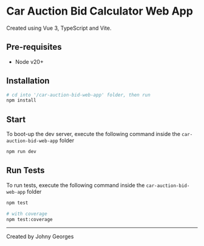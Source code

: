 # Car Auction Bid Calculator Web App

Created using Vue 3, TypeScript and Vite.

## Pre-requisites

- Node v20+

## Installation

```bash
# cd into '/car-auction-bid-web-app' folder, then run
npm install
```

## Start

To boot-up the dev server, execute the following command inside the `car-auction-bid-web-app` folder

```bash
npm run dev
```

## Run Tests

To run tests, execute the following command inside the `car-auction-bid-web-app` folder

```bash
npm test
```

```bash
# with coverage
npm test:coverage
```

---

Created by Johny Georges
